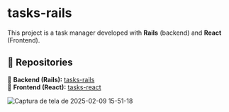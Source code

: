 # tasks-rails

This project is a task manager developed with **Rails** (backend) and **React** (Frontend).

## 📂 Repositories

🔹 **Backend (Rails):** [tasks-rails](https://github.com/nicollinoxx/tasks-rails) \
🔹 **Frontend (React):** [tasks-react](https://github.com/nicollinoxx/tasks-react)

![Captura de tela de 2025-02-09 15-51-18](https://github.com/user-attachments/assets/dfa31b9f-47e1-494c-8abf-d4acb7b6cb06)
